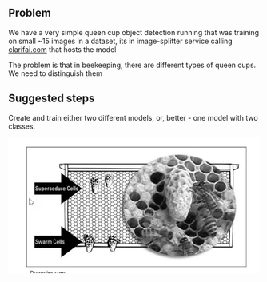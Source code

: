 ## Problem

We have a very simple queen cup object detection running that was training on small ~15 images in a dataset, its in image-splitter service calling [clarifai.com](http://clarifai.com/) that hosts the model

The problem is that in beekeeping, there are different types of queen cups. We need to distinguish them

## Suggested steps

Create and train either two different models, or, better - one model with two classes.


![](img/queen-cup.png)